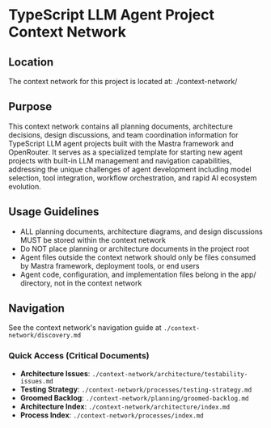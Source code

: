# TypeScript LLM Agent Project Context Network

## Location
The context network for this project is located at: ./context-network/

## Purpose
This context network contains all planning documents, architecture decisions, design discussions, and team coordination information for TypeScript LLM agent projects built with the Mastra framework and OpenRouter. It serves as a specialized template for starting new agent projects with built-in LLM management and navigation capabilities, addressing the unique challenges of agent development including model selection, tool integration, workflow orchestration, and rapid AI ecosystem evolution.

## Usage Guidelines
- ALL planning documents, architecture diagrams, and design discussions MUST be stored within the context network
- Do NOT place planning or architecture documents in the project root
- Agent files outside the context network should only be files consumed by Mastra framework, deployment tools, or end users
- Agent code, configuration, and implementation files belong in the app/ directory, not in the context network

## Navigation
See the context network's navigation guide at `./context-network/discovery.md`

### Quick Access (Critical Documents)
- **Architecture Issues**: `./context-network/architecture/testability-issues.md`
- **Testing Strategy**: `./context-network/processes/testing-strategy.md`
- **Groomed Backlog**: `./context-network/planning/groomed-backlog.md`
- **Architecture Index**: `./context-network/architecture/index.md`
- **Process Index**: `./context-network/processes/index.md`
